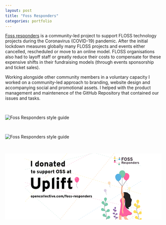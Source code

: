 ```yaml
---
layout: post
title: "Foss Responders"
categories: portfolio
---
```


[Foss responders](https://fossresponders.com/) is a community-led project to support FLOSS technology projects during the Coronavirus (COVID-19) pandemic. After the initial lockdown measures globally many FLOSS projects and events either cancelled, rescheduled or move to an online model. FLOSS organisations also had to layoff staff or greatly reduce their costs to compensate for these expensive shifts in their fundraising models (through events sponsorship and ticket sales).

Working alongside other community members in a voluntary capacity I worked on a community-led approach to branding, website design and accompanying social and promotional assets. I helped with the product management and maintenence of the GitHub Repository that contained our issues and tasks.

<br />

![Foss Responders style guide](https://erioldoesdesign.com/wp/wp-content/uploads/2020/05/FR3.png "Foss Responders style guide")

<br />

![Foss Responders style guide](https://erioldoesdesign.com/wp/wp-content/uploads/2020/05/FR2.png "Foss Responders style guide")

<br />

![Foss Responders social event graphic](https://github.com/Erioldoesdesign/erioldoesdesign.github.io/blob/master/images/FR1.png?raw=true "FFoss Responders social event graphic")